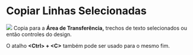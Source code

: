 # Copiar Linhas Selecionadas

![](http://www.gvinci.com.br/manual/copiagv5.png) Copia para a **Área de Transferência,** trechos de texto selecionados ou então controles do design.

O atalho **&lt;Ctrl&gt; + &lt;C&gt;** também pode ser usado para o mesmo fim.

